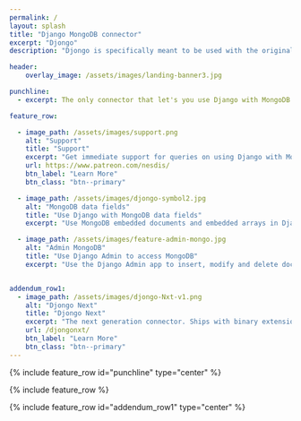 ```yaml
---
permalink: /
layout: splash
title: "Django MongoDB connector"
excerpt: "Djongo"
description: "Djongo is specifically meant to be used with the original Django ORM and MongoDB. Using the Django admin app one can directly add and modify documents stored in MongoDB. Other contrib modules such as Auth and Sessions work without any changes"

header:
    overlay_image: /assets/images/landing-banner3.jpg

punchline:
  - excerpt: The only connector that let's you use Django with MongoDB *without* changing the Django ORM.

feature_row:

  - image_path: /assets/images/support.png
    alt: "Support"
    title: "Support"
    excerpt: "Get immediate support for queries on using Django with MongoDB"
    url: https://www.patreon.com/nesdis/
    btn_label: "Learn More"
    btn_class: "btn--primary"

  - image_path: /assets/images/djongo-symbol2.jpg
    alt: "MongoDB data fields"
    title: "Use Django with MongoDB data fields"
    excerpt: "Use MongoDB embedded documents and embedded arrays in Django Models."

  - image_path: /assets/images/feature-admin-mongo.jpg
    alt: "Admin MongoDB"
    title: "Use Django Admin to access MongoDB"
    excerpt: "Use the Django Admin app to insert, modify and delete documents in MongoDB."


addendum_row1:
  - image_path: /assets/images/djongo-Nxt-v1.png
    alt: "Djongo Next"
    title: "Djongo Next"
    excerpt: "The next generation connector. Ships with binary extensions for professional usage."
    url: /djongonxt/
    btn_label: "Learn More"
    btn_class: "btn--primary"
---
```



{% include feature_row id="punchline" type="center" %}

{% include feature_row %}

{% include feature_row id="addendum_row1" type="center" %}
